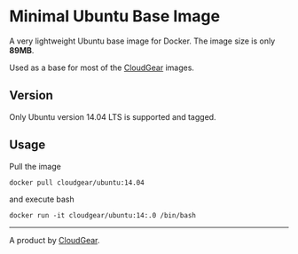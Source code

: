 # Minimal Ubuntu Base Image

A very lightweight Ubuntu base image for Docker. The image size is only **89MB**.

Used as a base for most of the [CloudGear](https://github.com/cloudgear-images) images.

## Version

Only Ubuntu version 14.04 LTS is supported and tagged.

## Usage

Pull the image

    docker pull cloudgear/ubuntu:14.04

and execute bash

    docker run -it cloudgear/ubuntu:14:.0 /bin/bash


----

A product by [CloudGear](https://www.cloudgear.net).
